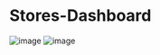 # Stores-Dashboard
![image](https://github.com/user-attachments/assets/10a01fbd-b7b9-4a11-a726-618fd53ba857)
![image](https://github.com/user-attachments/assets/ecd28e66-ed16-454a-8dab-06b98348b069)
